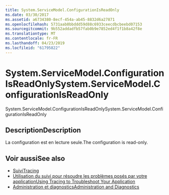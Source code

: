 ```yaml
---
title: System.ServiceModel.ConfigurationIsReadOnly
ms.date: 03/30/2017
ms.assetid: a6734380-8ecf-454a-ab45-8832d6a27871
ms.openlocfilehash: 5731aab0bbddd59d88c6933ceecdbcbeebd07153
ms.sourcegitcommit: 9b552addadfb57fab0b9e7852ed4f1f1b8a42f8e
ms.translationtype: MT
ms.contentlocale: fr-FR
ms.lasthandoff: 04/23/2019
ms.locfileid: "61795822"
---
```

# <a name="systemservicemodelconfigurationisreadonly"></a><span data-ttu-id="f1bd0-102">System.ServiceModel.ConfigurationIsReadOnly</span><span class="sxs-lookup"><span data-stu-id="f1bd0-102">System.ServiceModel.ConfigurationIsReadOnly</span></span>
<span data-ttu-id="f1bd0-103">System.ServiceModel.ConfigurationIsReadOnly</span><span class="sxs-lookup"><span data-stu-id="f1bd0-103">System.ServiceModel.ConfigurationIsReadOnly</span></span>  
  
## <a name="description"></a><span data-ttu-id="f1bd0-104">Description</span><span class="sxs-lookup"><span data-stu-id="f1bd0-104">Description</span></span>  
 <span data-ttu-id="f1bd0-105">La configuration est en lecture seule.</span><span class="sxs-lookup"><span data-stu-id="f1bd0-105">The configuration is read-only.</span></span>  
  
## <a name="see-also"></a><span data-ttu-id="f1bd0-106">Voir aussi</span><span class="sxs-lookup"><span data-stu-id="f1bd0-106">See also</span></span>

- [<span data-ttu-id="f1bd0-107">Suivi</span><span class="sxs-lookup"><span data-stu-id="f1bd0-107">Tracing</span></span>](../../../../../docs/framework/wcf/diagnostics/tracing/index.md)
- [<span data-ttu-id="f1bd0-108">Utilisation du suivi pour résoudre les problèmes posés par votre application</span><span class="sxs-lookup"><span data-stu-id="f1bd0-108">Using Tracing to Troubleshoot Your Application</span></span>](../../../../../docs/framework/wcf/diagnostics/tracing/using-tracing-to-troubleshoot-your-application.md)
- [<span data-ttu-id="f1bd0-109">Administration et diagnostics</span><span class="sxs-lookup"><span data-stu-id="f1bd0-109">Administration and Diagnostics</span></span>](../../../../../docs/framework/wcf/diagnostics/index.md)
